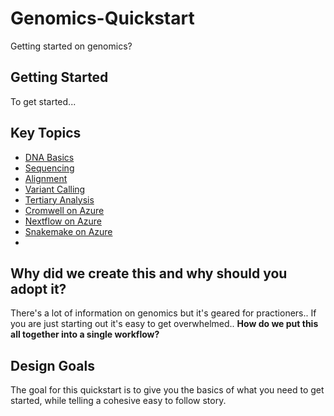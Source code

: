 # Genomics-Quickstart

Getting started on genomics?

## Getting Started

To get started...

## Key Topics

- [DNA Basics](00-Genomics-Basics/dna-structure.md)
- [Sequencing](00-Genomics-Basics/dna-sequencing.md)
- [Alignment](00-Genomics-Basics/dna-alignment.md)
- [Variant Calling](00-Genomics-Basics/variant-calling.md)
- [Tertiary Analysis](00-Genomics-Basics/tertiary-analysis.md)
- [Cromwell on Azure](01-Cromwell-Azure/../README.md)
- [Nextflow on Azure](01-Cromwell-Azure/../README.md)
- [Snakemake on Azure](01-Cromwell-Azure/../README.md)
- 
## Why did we create this and why should you adopt it?

There's a lot of information on genomics but it's geared for practioners.. If you are just
starting out it's easy to get overwhelmed.. **How do we put this all together into a single workflow?**

## Design Goals

The goal for this quickstart is to give you the basics of what you need to get started,
while telling a cohesive easy to follow story.